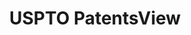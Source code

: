 ---
layout: default
bigquery: https://console.cloud.google.com/bigquery?p=patents-public-data&d=patentsview&page=dataset
citation: Attribution should be given to PatentsView for use, distribution, or derivative
  works.
code: https://github.com/CSSIP-AIR/PatentsView-Code-Snippets/
contributors: USPTO
cost: None
description: 'PatentsView includes US patent data including raw data (summaries, applications,
  pregrant applications), disambugations of inventors and assignees, and inventor
  gender estimates.  Also foreign priority data, # of figures and sheets, and government
  interest statements.'
documentation: https://patentsview.org/query/builder-faqs
last_edit: 04/10/2022, 22:43:03
location: https://patentsview.org/
maintained_by: USPTO
record_creation_timestamp: 12/2/2020 17:20:46
schema_fields:
- exemplary
- f102_date
- field_id
- state
- disamb_inventor_id_20200630
- classification_data_source
- num_sheets
- disclaimer_date
- classification_status
- rel_id
- organization
- gi_statement
- main_group
- mainclass_id
- disamb_inventor_id_20200929
- name
- city
- disamb_assignee_id_20181127
- citation_id
- country
- symbol_position
- disamb_assignee_id_20191008
- sector_title
- f371_date
- withdrawn
- disamb_inventor_id_20190820
- level_three
- abstract
- latin_name
- section_id
- reldocno
- term_disclaimer
- disamb_inventor_id_20180528
- field_title
- term_extension
- latitude
- patent_id
- action_date
- _371_date
- disamb_inventor_id_20190312
- assignee_id
- application_id
- level_one
- lawyer_id
- num
- _102_date
- fname
- disamb_assignee_id_20190312
- num_figures
- lapse_of_patent
- rawassignee_id
- disamb_assignee_id_20200630
- disamb_inventor_id_20170808
- doc_type
- disamb_assignee_id_20191231
- status
- id
- disamb_inventor_id_20200331
- disamb_inventor_id_20171226
- date
- country_transformed
- designation
- disamb_inventor_id_20171003
- section
- subgroup
- rawinventor_id
- rawlocation_id
- name_first
- disamb_assignee_id_20200331
- role
- doctype
- series_code
- state_fips
- number
- variety
- longitude
- male_flag
- disamb_inventor_id_20191008
- relkind
- group_id
- classification_level
- subclass_id
- latlong
- num_claims
- category_id
- applicant_type
- subclass
- kind
- county
- term_grant
- dependent
- disamb_inventor_id_20201229
- level_two
- disamb_inventor_id_20191231
- rule_47
- type
- ipc_version_indicator
- title
- category
- disamb_inventor_id_20181127
- disamb_assignee_id_20190820
- organization_id
- subgroup_id
- inventor_id
- subcategory_id
- male
- length
- attribution_status
- subsection_id
- ipc_class
- uuid
- text
- name_last
- sequence
- deceased
- publication_number
- county_fips
- classification_value
- disamb_assignee_id_20200929
- filename
- location_id
- group
- contract_award_number
- disamb_inventor_id_20170307
- lname
shortname: patentsview
tags:
- disambiguation
- United States
- gender
terms_of_use: Creative Commons Attribution 4.0 International License.
timeframe: 1963-1999
title: USPTO PatentsView
uuid: cf1780b1-e265-4e49-8d1d-83b9cfe0fd9a
---